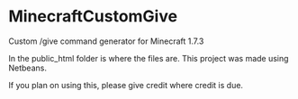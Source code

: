 MinecraftCustomGive
===================

Custom /give command generator for Minecraft 1.7.3


In the  public_html folder is where the files are.  This project was made using Netbeans.

If you plan on using this, please give credit where credit is due.
